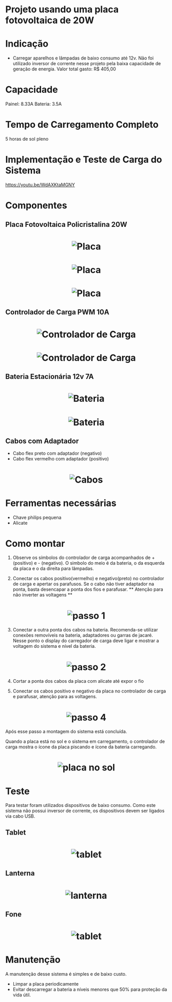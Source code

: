# Projeto usando uma placa fotovoltaica de 20W

# Indicação
* Carregar aparelhos e lâmpadas de baixo consumo até 12v.
Não foi utilizado inversor de corrente nesse projeto pela baixa capacidade de geração de energia. 
Valor total gasto: R$ 405,00

# Capacidade
Painel: 8.33A
Bateria: 3.5A

# Tempo de Carregamento Completo
5 horas de sol pleno

# Implementação e Teste de Carga do Sistema
https://youtu.be/WdAXKtaMGNY

# Componentes
## Placa Fotovoltaica Policristalina 20W

<h1 align="center">
  <img alt="Placa" src=".github/placa1.jpeg" />
</h1>

<h1 align="center">
  <img alt="Placa" src=".github/placa2.jpeg" />
</h1>

<h1 align="center">
  <img alt="Placa" src=".github/placa3.jpeg" />
</h1>

## Controlador de Carga PWM 10A

<h1 align="center">
  <img alt="Controlador de Carga" src=".github/controlador_de_carga.jpeg" />
</h1>

<h1 align="center">
  <img alt="Controlador de Carga" src=".github/controlador_de_carga1.jpeg" />
</h1>

## Bateria Estacionária 12v 7A

<h1 align="center">
  <img alt="Bateria" src=".github/bateria.jpeg" />
</h1>

<h1 align="center">
  <img alt="Bateria" src=".github/bateria1.jpeg" />
</h1>

## Cabos com Adaptador
* Cabo flex preto com adaptador (negativo) 
* Cabo flex vermelho com adaptador (positivo) 

<h1 align="center">
  <img alt="Cabos" src=".github/cabos.jpeg" />
</h1>

# Ferramentas necessárias

* Chave philips pequena
* Alicate

# Como montar

1. Observe os símbolos do controlador de carga acompanhados de + (positivo) e - (negativo). O simbolo do meio é da bateria, o da esquerda da placa e o da direita para lâmpadas.

2. Conectar os cabos positivo(vermelho) e negativo(preto) no controlador de carga e apertar os parafusos. Se o cabo não tiver adaptador na ponta, basta desencapar a ponta dos fios e parafusar.
** Atenção para não inverter as voltagens **

<h1 align="center">
  <img alt="passo 1" src=".github/passo_1.jpeg" />
</h1>

3. Conectar a outra ponta dos cabos na bateria. 
Recomenda-se utilizar conexões removíveis na bateria, adaptadores ou garras de jacaré. Nesse ponto o display do carregador de carga deve ligar e mostrar a voltagem do sistema e nível da bateria.

<h1 align="center">
  <img alt="passo 2" src=".github/passo_2.jpeg" />
</h1>

4. Cortar a ponta dos cabos da placa com alicate até expor o fio 

5. Conectar os cabos positivo e negativo da placa no controlador de carga e parafusar, atenção para as voltagens.

<h1 align="center">
  <img alt="passo 4" src=".github/passo_4.jpeg" />
</h1>

Após esse passo a montagem do sistema está concluída.

Quando a placa está no sol e o sistema em carregamento, o controlador de carga mostra o ícone da placa piscando e ícone da bateria carregando.

<h1 align="center">
  <img alt="placa no sol" src=".github/placa_no_sol.jpeg" />
</h1>

# Teste
Para testar foram utilizados dispositivos de baixo consumo.
Como este sistema não possui inversor de corrente, os dispositivos devem ser ligados via  cabo USB.

## Tablet
<h1 align="center">
  <img alt="tablet" src=".github/carregando_aparelho.jpeg" />
</h1>

## Lanterna
<h1 align="center">
  <img alt="lanterna" src=".github/carregando_lanterna.jpeg" />
</h1>

## Fone
<h1 align="center">
  <img alt="tablet" src=".github/carregando_fone.jpeg" />
</h1>

# Manutenção
A manutenção desse sistema é simples e de baixo custo.

* Limpar a placa periodicamente
* Evitar descarregar a bateria a níveis menores que 50% para proteção da vida útil. 

